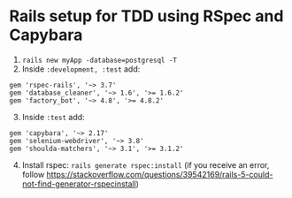 # Rails setup for TDD using RSpec and Capybara

1. `rails new myApp -database=postgresql -T`
2. Inside `:development, :test` add:

```
gem 'rspec-rails', '~> 3.7'
gem 'database_cleaner', '~> 1.6', '>= 1.6.2'
gem 'factory_bot', '~> 4.8', '>= 4.8.2'
```

3. Inside `:test` add:

```
gem 'capybara', '~> 2.17'
gem 'selenium-webdriver', '~> 3.8'
gem 'shoulda-matchers', '~> 3.1', '>= 3.1.2'
```

4. Install rspec: `rails generate rspec:install` (if you receive an error, follow https://stackoverflow.com/questions/39542169/rails-5-could-not-find-generator-rspecinstall)

